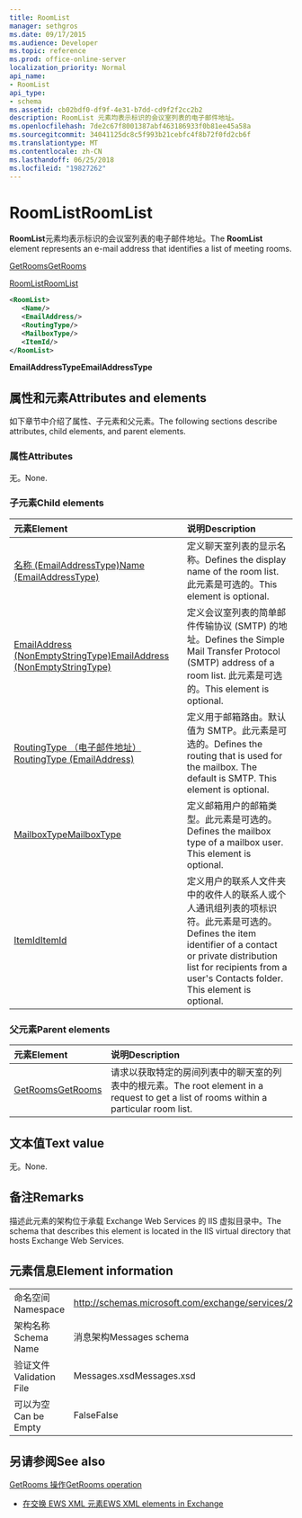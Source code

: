 ```yaml
---
title: RoomList
manager: sethgros
ms.date: 09/17/2015
ms.audience: Developer
ms.topic: reference
ms.prod: office-online-server
localization_priority: Normal
api_name:
- RoomList
api_type:
- schema
ms.assetid: cb02bdf0-df9f-4e31-b7dd-cd9f2f2cc2b2
description: RoomList 元素均表示标识的会议室列表的电子邮件地址。
ms.openlocfilehash: 7de2c67f8001387abf463186933f0b81ee45a58a
ms.sourcegitcommit: 34041125dc8c5f993b21cebfc4f8b72f0fd2cb6f
ms.translationtype: MT
ms.contentlocale: zh-CN
ms.lasthandoff: 06/25/2018
ms.locfileid: "19827262"
---
```

# <a name="roomlist"></a><span data-ttu-id="fa467-103">RoomList</span><span class="sxs-lookup"><span data-stu-id="fa467-103">RoomList</span></span>

<span data-ttu-id="fa467-104">**RoomList**元素均表示标识的会议室列表的电子邮件地址。</span><span class="sxs-lookup"><span data-stu-id="fa467-104">The **RoomList** element represents an e-mail address that identifies a list of meeting rooms.</span></span> 
  
[<span data-ttu-id="fa467-105">GetRooms</span><span class="sxs-lookup"><span data-stu-id="fa467-105">GetRooms</span></span>](getrooms.md)
  
[<span data-ttu-id="fa467-106">RoomList</span><span class="sxs-lookup"><span data-stu-id="fa467-106">RoomList</span></span>](roomlist.md)
  
```XML
<RoomList>
   <Name/>
   <EmailAddress/>
   <RoutingType/>
   <MailboxType/>
   <ItemId/>
</RoomList>
```

 <span data-ttu-id="fa467-107">**EmailAddressType**</span><span class="sxs-lookup"><span data-stu-id="fa467-107">**EmailAddressType**</span></span>
## <a name="attributes-and-elements"></a><span data-ttu-id="fa467-108">属性和元素</span><span class="sxs-lookup"><span data-stu-id="fa467-108">Attributes and elements</span></span>

<span data-ttu-id="fa467-109">如下章节中介绍了属性、子元素和父元素。</span><span class="sxs-lookup"><span data-stu-id="fa467-109">The following sections describe attributes, child elements, and parent elements.</span></span>
  
### <a name="attributes"></a><span data-ttu-id="fa467-110">属性</span><span class="sxs-lookup"><span data-stu-id="fa467-110">Attributes</span></span>

<span data-ttu-id="fa467-111">无。</span><span class="sxs-lookup"><span data-stu-id="fa467-111">None.</span></span>
  
### <a name="child-elements"></a><span data-ttu-id="fa467-112">子元素</span><span class="sxs-lookup"><span data-stu-id="fa467-112">Child elements</span></span>

|<span data-ttu-id="fa467-113">**元素**</span><span class="sxs-lookup"><span data-stu-id="fa467-113">**Element**</span></span>|<span data-ttu-id="fa467-114">**说明**</span><span class="sxs-lookup"><span data-stu-id="fa467-114">**Description**</span></span>|
|:-----|:-----|
|[<span data-ttu-id="fa467-115">名称 (EmailAddressType)</span><span class="sxs-lookup"><span data-stu-id="fa467-115">Name (EmailAddressType)</span></span>](name-emailaddresstype.md) <br/> |<span data-ttu-id="fa467-116">定义聊天室列表的显示名称。</span><span class="sxs-lookup"><span data-stu-id="fa467-116">Defines the display name of the room list.</span></span> <span data-ttu-id="fa467-117">此元素是可选的。</span><span class="sxs-lookup"><span data-stu-id="fa467-117">This element is optional.</span></span>  <br/> |
|[<span data-ttu-id="fa467-118">EmailAddress (NonEmptyStringType)</span><span class="sxs-lookup"><span data-stu-id="fa467-118">EmailAddress (NonEmptyStringType)</span></span>](emailaddress-nonemptystringtype.md) <br/> |<span data-ttu-id="fa467-119">定义会议室列表的简单邮件传输协议 (SMTP) 的地址。</span><span class="sxs-lookup"><span data-stu-id="fa467-119">Defines the Simple Mail Transfer Protocol (SMTP) address of a room list.</span></span> <span data-ttu-id="fa467-120">此元素是可选的。</span><span class="sxs-lookup"><span data-stu-id="fa467-120">This element is optional.</span></span>  <br/> |
|[<span data-ttu-id="fa467-121">RoutingType （电子邮件地址）</span><span class="sxs-lookup"><span data-stu-id="fa467-121">RoutingType (EmailAddress)</span></span>](routingtype-emailaddress.md) <br/> |<span data-ttu-id="fa467-p103">定义用于邮箱路由。默认值为 SMTP。此元素是可选的。</span><span class="sxs-lookup"><span data-stu-id="fa467-p103">Defines the routing that is used for the mailbox. The default is SMTP. This element is optional.</span></span>  <br/> |
|[<span data-ttu-id="fa467-125">MailboxType</span><span class="sxs-lookup"><span data-stu-id="fa467-125">MailboxType</span></span>](mailboxtype.md) <br/> |<span data-ttu-id="fa467-p104">定义邮箱用户的邮箱类型。此元素是可选的。</span><span class="sxs-lookup"><span data-stu-id="fa467-p104">Defines the mailbox type of a mailbox user. This element is optional.</span></span>  <br/> |
|[<span data-ttu-id="fa467-128">ItemId</span><span class="sxs-lookup"><span data-stu-id="fa467-128">ItemId</span></span>](itemid.md) <br/> |<span data-ttu-id="fa467-p105">定义用户的联系人文件夹中的收件人的联系人或个人通讯组列表的项标识符。此元素是可选的。</span><span class="sxs-lookup"><span data-stu-id="fa467-p105">Defines the item identifier of a contact or private distribution list for recipients from a user's Contacts folder. This element is optional.</span></span>  <br/> |
   
### <a name="parent-elements"></a><span data-ttu-id="fa467-131">父元素</span><span class="sxs-lookup"><span data-stu-id="fa467-131">Parent elements</span></span>

|<span data-ttu-id="fa467-132">**元素**</span><span class="sxs-lookup"><span data-stu-id="fa467-132">**Element**</span></span>|<span data-ttu-id="fa467-133">**说明**</span><span class="sxs-lookup"><span data-stu-id="fa467-133">**Description**</span></span>|
|:-----|:-----|
|[<span data-ttu-id="fa467-134">GetRooms</span><span class="sxs-lookup"><span data-stu-id="fa467-134">GetRooms</span></span>](getrooms.md) <br/> |<span data-ttu-id="fa467-135">请求以获取特定的房间列表中的聊天室的列表中的根元素。</span><span class="sxs-lookup"><span data-stu-id="fa467-135">The root element in a request to get a list of rooms within a particular room list.</span></span>  <br/> |
   
## <a name="text-value"></a><span data-ttu-id="fa467-136">文本值</span><span class="sxs-lookup"><span data-stu-id="fa467-136">Text value</span></span>

<span data-ttu-id="fa467-137">无。</span><span class="sxs-lookup"><span data-stu-id="fa467-137">None.</span></span>
  
## <a name="remarks"></a><span data-ttu-id="fa467-138">备注</span><span class="sxs-lookup"><span data-stu-id="fa467-138">Remarks</span></span>

<span data-ttu-id="fa467-139">描述此元素的架构位于承载 Exchange Web Services 的 IIS 虚拟目录中。</span><span class="sxs-lookup"><span data-stu-id="fa467-139">The schema that describes this element is located in the IIS virtual directory that hosts Exchange Web Services.</span></span>
  
## <a name="element-information"></a><span data-ttu-id="fa467-140">元素信息</span><span class="sxs-lookup"><span data-stu-id="fa467-140">Element information</span></span>

|||
|:-----|:-----|
|<span data-ttu-id="fa467-141">命名空间</span><span class="sxs-lookup"><span data-stu-id="fa467-141">Namespace</span></span>  <br/> |http://schemas.microsoft.com/exchange/services/2006/messages  <br/> |
|<span data-ttu-id="fa467-142">架构名称</span><span class="sxs-lookup"><span data-stu-id="fa467-142">Schema Name</span></span>  <br/> |<span data-ttu-id="fa467-143">消息架构</span><span class="sxs-lookup"><span data-stu-id="fa467-143">Messages schema</span></span>  <br/> |
|<span data-ttu-id="fa467-144">验证文件</span><span class="sxs-lookup"><span data-stu-id="fa467-144">Validation File</span></span>  <br/> |<span data-ttu-id="fa467-145">Messages.xsd</span><span class="sxs-lookup"><span data-stu-id="fa467-145">Messages.xsd</span></span>  <br/> |
|<span data-ttu-id="fa467-146">可以为空</span><span class="sxs-lookup"><span data-stu-id="fa467-146">Can be Empty</span></span>  <br/> |<span data-ttu-id="fa467-147">False</span><span class="sxs-lookup"><span data-stu-id="fa467-147">False</span></span>  <br/> |
   
## <a name="see-also"></a><span data-ttu-id="fa467-148">另请参阅</span><span class="sxs-lookup"><span data-stu-id="fa467-148">See also</span></span>



[<span data-ttu-id="fa467-149">GetRooms 操作</span><span class="sxs-lookup"><span data-stu-id="fa467-149">GetRooms operation</span></span>](getrooms-operation.md)


- [<span data-ttu-id="fa467-150">在交换 EWS XML 元素</span><span class="sxs-lookup"><span data-stu-id="fa467-150">EWS XML elements in Exchange</span></span>](ews-xml-elements-in-exchange.md)

